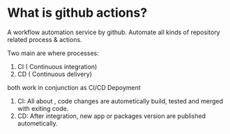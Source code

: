 # What is github actions?
A workflow automation service by github.
Automate all kinds of repository related process & actions.

Two main are where processes:
1. CI ( Continuous integration)
2. CD ( Continuous delivery)

both work in conjunction as CI/CD Depoyment


1. CI: All about , code changes are autometically build, tested and merged with exiting code.
2. CD: After integration, new app or packages version are published autometically.
